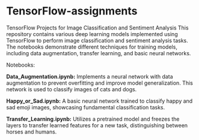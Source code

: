 # TensorFlow-assignments

TensorFlow Projects for Image Classification and Sentiment Analysis
This repository contains various deep learning models implemented using TensorFlow to perform image classification and sentiment analysis tasks. The notebooks demonstrate different techniques for training models, including data augmentation, transfer learning, and basic neural networks.

Notebooks:

**Data_Augmentation.ipynb:**
Implements a neural network with data augmentation to prevent overfitting and improve model generalization. This network is used to classify images of cats and dogs.

**Happy_or_Sad.ipynb:**
A basic neural network trained to classify happy and sad emoji images, showcasing fundamental classification tasks.

**Transfer_Learning.ipynb:**
Utilizes a pretrained model and freezes the layers to transfer learned features for a new task, distinguishing between horses and humans.
